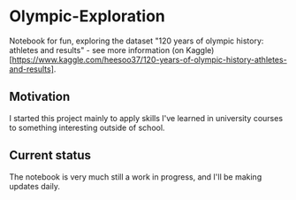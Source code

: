 # Olympic-Exploration

Notebook for fun, exploring the dataset "120 years of olympic history: athletes and results" -
see more information (on Kaggle)[https://www.kaggle.com/heesoo37/120-years-of-olympic-history-athletes-and-results].

## Motivation

I started this project mainly to apply skills I've learned in university courses to something interesting outside of school. 

## Current status

The notebook is very much still a work in progress, and I'll be making updates daily.

